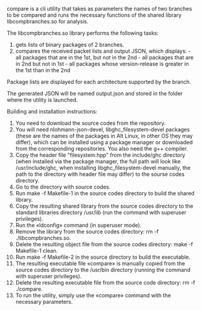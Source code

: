 compare is a cli utility that takes as parameters the names of two branches to be compared and runs the necessary functions of the shared library libcompbranches.so for analysis.

The libcompbranches.so library performs the following tasks:
1) gets lists of binary packages of 2 branches.
2) compares the received packet lists and output JSON, which displays:
          - all packages that are in the 1st, but not in the 2nd
          - all packages that are in 2nd but not in 1st
          - all packages whose version-release is greater in the 1st than in the 2nd

Package lists are displayed for each architecture supported by the branch.

The generated JSON will be named output.json and stored in the folder where the utility is launched.

Building and installation instructions:

1) You need to download the source codes from the repository.
2) You will need nlohmann-json-devel, libghc_filesystem-devel packages (these are the names of the packages in Alt Linux, in other OS they may differ), which can be installed using a package manager or downloaded from the corresponding repositories. You also need the g++ compiler.
3) Copy the header file "filesystem.hpp" from the include/ghc directory (when installed via the package manager, the full path will look like /usr/include/ghc, when installing libghc_filesystem-devel manually, the path to the directory with header file may differ) to the sourse codes directory.
4) Go to the directory with source codes.
5) Run make -f Makefile-1 in the source codes directory to build the shared library.
6) Copy the resulting shared library  from the source codes directory to the standard libraries directory /usr/lib (run the command with superuser privileges).
7) Run the «ldconfig» command (in superuser mode).
8) Remove the library from the source codes directory: rm -f ./libcompbranches.so.
9) Delete the resulting object file from the source codes directory: make -f Makefile-1 clean.
10) Run make -f Makefile-2 in the source directory to build the executable.
11) The resulting executable file «compare» is manually copied from the source codes directory to the /usr/bin directory (running the command with superuser privileges).
12) Delete the resulting executable file from the source code directory: rm -f ./compare.
13) To run the utility, simply use the «compare» command with the necessary parameters.


